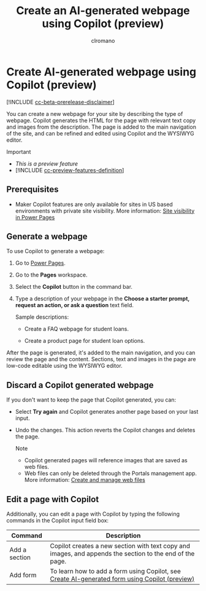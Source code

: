 ﻿---
title: Create an AI-generated webpage using Copilot (preview)
description: Learn how to create an AI-generated webpage using COpilot in Power Pages.
author: clromano
ms.topic: conceptual
ms.custom: 
ms.date: 06/22/2023
ms.subservice:
ms.author: clromano
ms.reviewer: kkendrick
contributors:
    - ProfessorKendrick
    - clromano
---
# Create AI-generated webpage using Copilot (preview)

[!INCLUDE [cc-beta-prerelease-disclaimer](../includes/cc-beta-prerelease-disclaimer.md)]

You can create a new webpage for your site by describing the type of webpage. Copilot generates the HTML for the page with relevant text copy and images from the description. The page is added to the main navigation of the site, and can be refined and edited using Copilot and the WYSIWYG editor.

> [!IMPORTANT]
> - *This is a preview feature*
> - [!INCLUDE [cc-preview-features-definition](../includes/cc-preview-features-definition.md)]

## Prerequisites

- Maker Copilot features are only available for sites in US based environments with private site visibility. More information: [Site visibility in Power Pages](../security/site-visibility.md)

## Generate a webpage

To use Copilot to generate a webpage:

1. Go to [Power Pages](https://make.powerpages.microsoft.com/).

1. Go to the **Pages** workspace.

1. Select the **Copilot** button in the command bar.

1. Type a description of your webpage in the **Choose a starter prompt, request an action, or ask a question** text field.

    Sample descriptions:

    - Create a FAQ webpage for student loans.

    - Create a product page for student loan options.

After the page is generated, it's added to the main navigation, and you can review the page and the content. Sections, text and images in the page are low-code editable using the WYSIWYG editor.

## Discard a Copilot generated webpage

If you don't want to keep the page that Copilot generated, you can:

- Select **Try again** and Copilot generates another page based on your last input.

- Undo the changes. This action reverts the Copilot changes and deletes the page. 
    
    >[!NOTE] 
    > - Copilot generated pages will reference images that are saved as web files.
    > - Web files can only be deleted through the Portals management app. More information: [Create and manage web files](../configure/web-files.md)

## Edit a page with Copilot

Additionally, you can edit a page with Copilot by typing the following commands in the Copilot input field box:

|Command  |Description  |
|---------|---------|
|Add a section    | Copilot creates a new section with text copy and images, and appends the section to the end of the page.         |
|Add form     | To learn how to add a form using Copilot, see [Create AI-generated form using Copilot (preview)](add-form-copilot.md)         |

